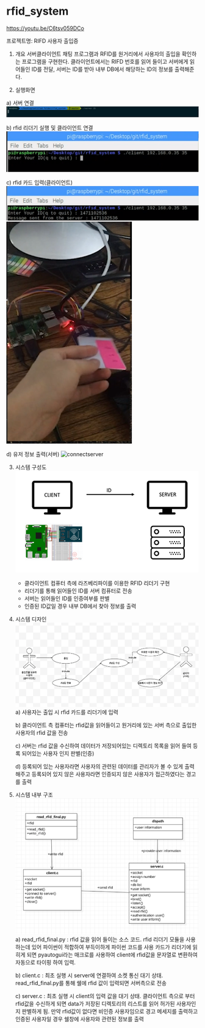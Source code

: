 # rfid_system
https://youtu.be/C6tsv059DCo

프로젝트명: RIFD 사용자 출입증

1. 개요
 서버클라이언트 채팅 프로그램과 RFID를 원거리에서 사용자의 출입을 확인하는 프로그램을 구현한다. 
 클라이언트에서는 RIFD 번호를 읽어 들이고 서버에게 읽어들인 ID를 전달, 서버는 ID를 받아 내부 DB에서 해당하는 ID의 정보를 출력해준다.
 
 
 
2. 실행화면

 a) 서버 연결
    ![connectserver](./image/connectserver.png)

 b) rfid 리더기 실행 및 클라이언트 연결
    ![connectclient](./image/connectclient.png)
    
 c) rfid 카드 입력(클라이언트)
    ![connectserver](./image/read.png)
    ![connectserver](./image/read1.png)
    
 d) 유저 정보 출력(서버)
    ![connectserver](./image/list_infrom.png)
    
    
    
 3. 시스템 구성도
    ![connectserver](./image/systempng.png)
    - 클라이언트 컴퓨터 측에 라즈베리파이를 이용한 RFID 리더기 구현
    - 리더기를 통해 읽어들인 ID를 서버 컴퓨터로 전송
    - 서버는 읽어들인 ID를 인증여부를 판별
    - 인증된 ID값일 경우 내부 DB에서 찾아 정보를 출력
    
    
    
 4. 시스템 디자인
    ![connectserver](./image/usecase.png)
     a) 사용자는 출입 시 rfid 카드를 리더기에 입력

     b) 클라이언트 측 컴퓨터는 rfid값을 읽어들이고 원거리에 있는 서버 측으로 출입한 사용자의 rfid 값을 전송

     c) 서버는 rfid 값을 수신하여 데이터가 저장되어있는 디렉토리 목록을 읽어 들여 등록 되어있는 사용자 인지 판별(인증)

     d) 등록되어 있는 사용자라면 사용자의 관련된 데이터를 관리자가 볼 수 있게 출력해주고 등록되어 있지 않은 사용자라면 
     인증되지 않은 사용자가 접근하였다는 경고를 출력
     
     
     
  5. 시스템 내부 구조
     ![connectserver](./image/classdiagram.png)
     a) read_rfid_final.py :  rfid 값을 읽어 들이는 소스 코드. rfid 리더기 모듈을 사용하는데 있어 파이썬이 적합하여 부득이하게 파이썬 코드를 사용
        카드가 리더기에 읽히게 되면 pyautogui라는 매크로를 사용하여 client에 rfid값을 문자열로 변환하여 자동으로 타이핑 하여 입력.

     b) client.c : 최초 실행 시 server에 연결하여 소켓 통신 대기 상태. read_rfid_final.py를 통해 쉘에 rfid 값이 입력되면 서버측으로 전송

     c) server.c : 최초 실행 시 client의 입력 값을 대기 상태. 클라이언트 측으로 부터 rfid값을 수신하게 되면 data가 저장된 
        디렉토리의 리스트를 읽어 허가된 사용자인지 판별하게 됨. 만약 rfid값이 없다면 비인증 사용자임으로 경고 메세지를 출력하고
        인증된 사용자일 경우 쉘창에 사용자와 관련된 정보를 출력





 
